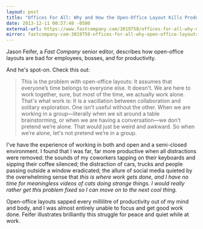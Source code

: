 ```yaml
---
layout: post
title: "Offices For All: Why and How the Open-Office Layout Kills Productivity"
date: 2013-12-11 00:57:48 -0500
external-url: https://www.fastcompany.com/3019758/offices-for-all-why-open-office-layouts-are-bad-for-employees-bosses-and-productivity
mirror: fastcompany-com-3019758-offices-for-all-why-open-office-layouts-are-bad.txt
---
```


Jason Feifer, a _Fast Company_ senior editor, describes how open-office layouts
are bad for employees, bosses, and for productivity.

And he's spot-on. Check this out:

> This is the problem with open-office layouts: It assumes that everyone’s time
> belongs to everyone else. It doesn't. We are here to work together, sure, but
> most of the time, we actually work alone. That's what work is: It is a
> vacillation between collaboration and solitary exploration. One isn't useful
> without the other. When we are working in a group—literally when we sit around
> a table brainstorming, or when we are having a conversation—we don’t pretend
> we’re alone. That would just be weird and awkward. So when we’re alone, let's
> not pretend we’re in a group.

I've have the experience of working in both and open and a semi-closed
environment. I found that I was far, far more productive when all distractions
were removed: the sounds of my coworkers tapping on their keyboards and sipping
their coffee silenced; the distraction of cars, trucks and people passing
outside a window eradicated; the allure of social media quieted by the
overwhelming sense that _this is where work gets done, and I have no time for
meaningless videos of cats doing strange things. I would really rather get this
problem fixed so I can move on to the next cool thing._

Open-office layouts sapped every millilitre of productivity out of my mind and
body, and I was almost entirely unable to focus and get good work done. Feifer
illustrates brilliantly this struggle for peace and quiet while at work.
